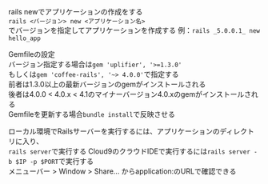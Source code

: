 rails newでアプリケーションの作成をする  
```rails <バージョン> new <アプリケーション名>```  
でバージョンを指定してアプリケーションを作成する
例：```rails _5.0.0.1_ new hello_app```
  
Gemfileの設定  
バージョン指定する場合は```gem 'uplifier', '>=1.3.0'```  
もしくは```gem 'coffee-rails', '~> 4.0.0'```で指定する  
前者は1.3.0以上の最新バージョンのgemがインストールされる  
後者は4.0.0 < 4.0.x < 4.1のマイナーバージョン4.0.xのgemがインストールされる  
Gemfileを更新する場合```bundle install```で反映させる  
  
ローカル環境でRailsサーバーを実行するには、アプリケーションのディレクトリに入り、  
```rails server```で実行する
Cloud9のクラウドIDEで実行するには```rails server -b $IP -p $PORT```で実行する  
メニューバー > Window > Share... からapplication:のURLで確認できる